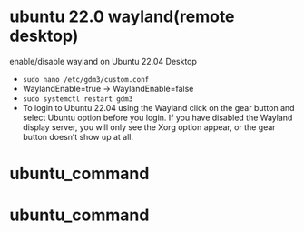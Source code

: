 # ubuntu 22.0 wayland(remote desktop)
enable/disable wayland on Ubuntu 22.04 Desktop

* ```sudo nano /etc/gdm3/custom.conf```
* WaylandEnable=true -> WaylandEnable=false
* ```sudo systemctl restart gdm3```
* To login to Ubuntu 22.04 using the Wayland click on the gear button and select Ubuntu option before you login. If you have disabled the Wayland display server, you will only see the Xorg option appear, or the gear button doesn’t show up at all.
# ubuntu_command
# ubuntu_command
